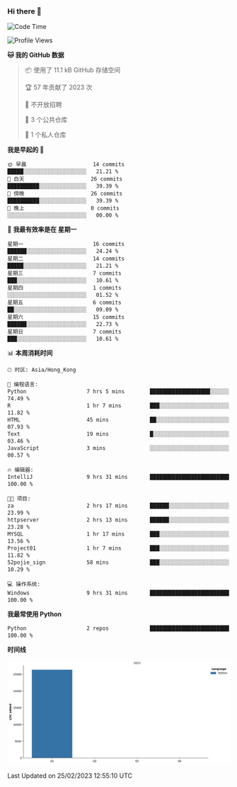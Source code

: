 ### Hi there 👋

<!--
**Mrzqd/Mrzqd** is a ✨ _special_ ✨ repository because its `README.md` (this file) appears on your GitHub profile.

Here are some ideas to get you started:

- 🔭 I’m currently working on ...
- 🌱 I’m currently learning ...
- 👯 I’m looking to collaborate on ...
- 🤔 I’m looking for help with ...
- 💬 Ask me about ...
- 📫 How to reach me: ...
- 😄 Pronouns: ...
- ⚡ Fun fact: ...
-->
<!--START_SECTION:waka-->
![Code Time](http://img.shields.io/badge/Code%20Time-13%20hrs%2016%20mins-blue)

![Profile Views](http://img.shields.io/badge/%E4%B8%AA%E4%BA%BA%E8%B5%84%E6%96%99%E8%A7%82%E7%9C%8B%E6%AC%A1%E6%95%B0-22-blue)

**🐱 我的 GitHub 数据** 

> 📦  使用了 11.1 kB GitHub 存储空间 
 > 
> 🏆 57 年贡献了 2023 次
 > 
> 🚫 不开放招聘
 > 
> 📜 3 个公共仓库 
 > 
> 🔑 1 个私人仓库 
 > 
**我是早起的 🐤** 

```text
🌞 早晨                     14 commits          █████░░░░░░░░░░░░░░░░░░░░   21.21 % 
🌆 白天                     26 commits          ██████████░░░░░░░░░░░░░░░   39.39 % 
🌃 傍晚                     26 commits          ██████████░░░░░░░░░░░░░░░   39.39 % 
🌙 晚上                     0 commits           ░░░░░░░░░░░░░░░░░░░░░░░░░   00.00 % 
```
📅 **我最有效率是在 星期一** 

```text
星期一                      16 commits          ██████░░░░░░░░░░░░░░░░░░░   24.24 % 
星期二                      14 commits          █████░░░░░░░░░░░░░░░░░░░░   21.21 % 
星期三                      7 commits           ███░░░░░░░░░░░░░░░░░░░░░░   10.61 % 
星期四                      1 commits           ░░░░░░░░░░░░░░░░░░░░░░░░░   01.52 % 
星期五                      6 commits           ██░░░░░░░░░░░░░░░░░░░░░░░   09.09 % 
星期六                      15 commits          ██████░░░░░░░░░░░░░░░░░░░   22.73 % 
星期日                      7 commits           ███░░░░░░░░░░░░░░░░░░░░░░   10.61 % 
```


📊 **本周消耗时间** 

```text
🕑︎ 时区: Asia/Hong_Kong

💬 编程语言: 
Python                   7 hrs 5 mins        ███████████████████░░░░░░   74.49 % 
R                        1 hr 7 mins         ███░░░░░░░░░░░░░░░░░░░░░░   11.82 % 
HTML                     45 mins             ██░░░░░░░░░░░░░░░░░░░░░░░   07.93 % 
Text                     19 mins             █░░░░░░░░░░░░░░░░░░░░░░░░   03.46 % 
JavaScript               3 mins              ░░░░░░░░░░░░░░░░░░░░░░░░░   00.57 % 

🔥 编辑器: 
IntelliJ                 9 hrs 31 mins       █████████████████████████   100.00 % 

🐱‍💻 项目: 
za                       2 hrs 17 mins       ██████░░░░░░░░░░░░░░░░░░░   23.99 % 
httpserver               2 hrs 13 mins       ██████░░░░░░░░░░░░░░░░░░░   23.28 % 
MYSQL                    1 hr 17 mins        ███░░░░░░░░░░░░░░░░░░░░░░   13.56 % 
Project01                1 hr 7 mins         ███░░░░░░░░░░░░░░░░░░░░░░   11.82 % 
52pojie_sign             58 mins             ███░░░░░░░░░░░░░░░░░░░░░░   10.29 % 

💻 操作系统: 
Windows                  9 hrs 31 mins       █████████████████████████   100.00 % 
```

**我最常使用 Python** 

```text
Python                   2 repos             █████████████████████████   100.00 % 
```



**时间线**

![Lines of Code chart](https://raw.githubusercontent.com/Mrzqd/Mrzqd/main/assets/bar_graph.png)


 Last Updated on 25/02/2023 12:55:10 UTC
<!--END_SECTION:waka-->

